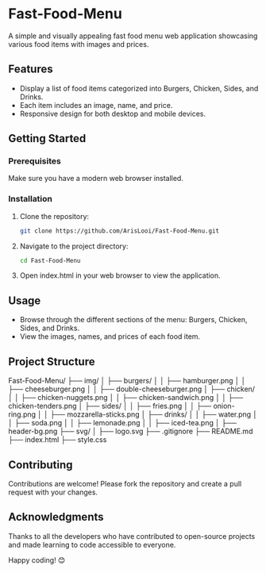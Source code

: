 # Fast-Food-Menu

A simple and visually appealing fast food menu web application showcasing various food items with images and prices.

## Features

- Display a list of food items categorized into Burgers, Chicken, Sides, and Drinks.
- Each item includes an image, name, and price.
- Responsive design for both desktop and mobile devices.

## Getting Started

### Prerequisites

Make sure you have a modern web browser installed.

### Installation

1. Clone the repository:
   ```bash
   git clone https://github.com/ArisLooi/Fast-Food-Menu.git
2.  Navigate to the project directory:
    ```bash
    cd Fast-Food-Menu
3. Open index.html in your web browser to view the application.

## Usage
- Browse through the different sections of the menu: Burgers, Chicken, Sides, and Drinks.
- View the images, names, and prices of each food item.

## Project Structure
Fast-Food-Menu/
├── img/
│   ├── burgers/
│   │   ├── hamburger.png
│   │   ├── cheeseburger.png
│   │   ├── double-cheeseburger.png
│   ├── chicken/
│   │   ├── chicken-nuggets.png
│   │   ├── chicken-sandwich.png
│   │   ├── chicken-tenders.png
│   ├── sides/
│   │   ├── fries.png
│   │   ├── onion-ring.png
│   │   ├── mozzarella-sticks.png
│   ├── drinks/
│   │   ├── water.png
│   │   ├── soda.png
│   │   ├── lemonade.png
│   │   ├── iced-tea.png
│   ├── header-bg.png
├── svg/
│   ├── logo.svg
├── .gitignore
├── README.md
├── index.html
├── style.css

## Contributing
Contributions are welcome! Please fork the repository and create a pull request with your changes.

## Acknowledgments
Thanks to all the developers who have contributed to open-source projects and made learning to code accessible to everyone.

Happy coding! 😊
